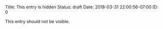 Title: This entry is hidden
Status: draft
Date: 2018-03-31 22:00:56-07:00
ID: 0

This entry should not be visible.